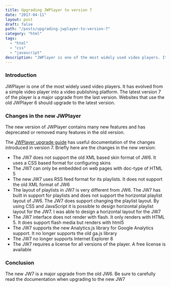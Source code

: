 ```yaml
---
title: Upgrading JWPlayer to version 7
date: "2017-04-11"
layout: post
draft: false
path: "/posts/upgrading-jwplayer-to-version-7"
category: "html"
tags:
  - "html"
  - "css"
  - "javascript"
description: "JWPlayer is one of the most widely used video players. It has evolved from a simple video player into a video publishing platform. The latest version 7 of the player is a major upgrade from the last version. Websites that use the old JWPlayer 6 should upgrade to the latest version."
---
```


### Introduction
JWPlayer is one of the most widely used video players. It has evolved from a simple video player into a video publishing platform. The latest version 7 of the player is a major upgrade from the last version. Websites that use the old JWPlayer 6 should upgrade to the latest version.

### Changes in the new JWPlayer
The new version of JWPlayer contains many new features and has deprecated or removed many features in the old version.

The [JWPlayer upgrade guide](https://support.jwplayer.com/customer/en/portal/articles/2037989-migration-from-jw6-to-jw7) has useful documentation of the changes introduced in version 7. Briefly here are the changes in the new version:

* The JW7 does not support the old XML based skin format of JW6. It uses a CSS based format for configuring skins
* The JW7 can only be embedded on web pages with doc-type of HTML 5
* The new JW7 uses RSS feed format for its playlists. It does not support the old XML format of JW6
* The layout of playlists in JW7 is very different from JW6. The JW7 has built in support for playlists and does not support the horizontal playlist layout of JW6. The JW7 does support changing the playlist layout. By using CSS and JavaScript it is possible to design horizontal playlist layout for the JW7. I was able to design a horizontal layout for the JW7
* The JW7 interface does not render with flash. It only renders with HTML 5. It does support flash media but renders with html5
* The JW7 supports the new Analytics.js library for Google Analytics support. It no longer supports the old ga.js library
* The JW7 no longer supports Internet Explorer 8
* The JW7 requires a license for all versions of the player. A free license is available

### Conclusion
The new JW7 is a major upgrade from the old JW6. Be sure to carefully read the documentation when upgrading to the new JW7
